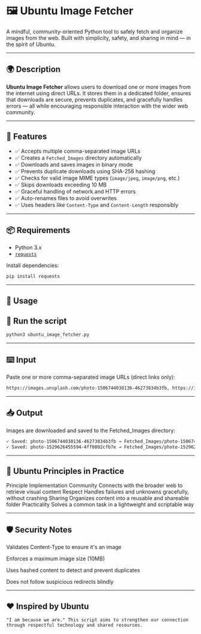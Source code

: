 # 🖼️ Ubuntu Image Fetcher

A mindful, community-oriented Python tool to safely fetch and organize images from the web. Built with simplicity, safety, and sharing in mind — in the spirit of Ubuntu.

---

## 🌍 Description

**Ubuntu Image Fetcher** allows users to download one or more images from the internet using direct URLs. It stores them in a dedicated folder, ensures that downloads are secure, prevents duplicates, and gracefully handles errors — all while encouraging responsible interaction with the wider web community.

---

## 🚀 Features

- ✅ Accepts multiple comma-separated image URLs
- ✅ Creates a `Fetched_Images` directory automatically
- ✅ Downloads and saves images in binary mode
- ✅ Prevents duplicate downloads using SHA-256 hashing
- ✅ Checks for valid image MIME types (`image/jpeg`, `image/png`, etc.)
- ✅ Skips downloads exceeding 10 MB
- ✅ Graceful handling of network and HTTP errors
- ✅ Auto-renames files to avoid overwrites
- ✅ Uses headers like `Content-Type` and `Content-Length` responsibly

---

## 📦 Requirements

- Python 3.x
- [`requests`](https://pypi.org/project/requests/)

Install dependencies:

```bash
pip install requests
```

---

## 🧪 Usage

## 📁 Run the script

```bash
python3 ubuntu_image_fetcher.py
```

---

## ⌨️ Input

Paste one or more comma-separated image URLs (direct links only):

```bash
https://images.unsplash.com/photo-1506744038136-46273834b3fb, https://images.unsplash.com/photo-1529626455594-4ff0802cfb7e
```

---

## 📥 Output

Images are downloaded and saved to the Fetched_Images directory:

```bash
✓ Saved: photo-1506744038136-46273834b3fb → Fetched_Images/photo-1506744038136-46273834b3fb.jpg
✓ Saved: photo-1529626455594-4ff0802cfb7e → Fetched_Images/photo-1529626455594-4ff0802cfb7e.jpg
```

---

## 🌱 Ubuntu Principles in Practice

Principle Implementation
Community Connects with the broader web to retrieve visual content
Respect Handles failures and unknowns gracefully, without crashing
Sharing Organizes content into a reusable and shareable folder
Practicality Solves a common task in a lightweight and scriptable way

---

## 🛡️ Security Notes

Validates Content-Type to ensure it's an image

Enforces a maximum image size (10MB)

Uses hashed content to detect and prevent duplicates

Does not follow suspicious redirects blindly

---

## ❤️ Inspired by Ubuntu

```
"I am because we are." This script aims to strengthen our connection through respectful technology and shared resources.
```
